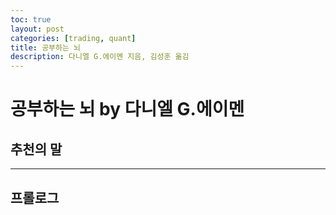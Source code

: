 ```yaml
---
toc: true
layout: post
categories: [trading, quant]
title: 공부하는 뇌
description: 다니엘 G.에이멘 지음, 김성훈 옮김
---
```


# 공부하는 뇌 by 다니엘 G.에이멘

## 추천의 말

---
## 프롤로그